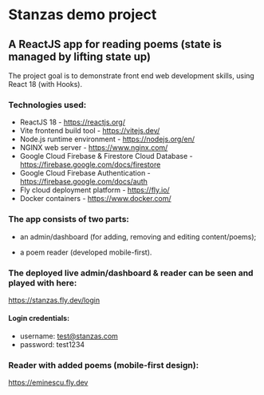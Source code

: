 # Stanzas demo project

## A ReactJS app for reading poems (state is managed by lifting state up)

The project goal is to demonstrate front end web development skills, using React 18 (with Hooks).

### Technologies used:

-  ReactJS 18 - https://reactjs.org/
-  Vite frontend build tool - https://vitejs.dev/
-  Node.js runtime environment - https://nodejs.org/en/
-  NGINX web server - https://www.nginx.com/
-  Google Cloud Firebase & Firestore Cloud Database - https://firebase.google.com/docs/firestore
-  Google Cloud Firebase Authentication - https://firebase.google.com/docs/auth
-  Fly cloud deployment platform - https://fly.io/
-  Docker containers - https://www.docker.com/

### The app consists of two parts:

-  an admin/dashboard (for adding, removing and editing content/poems);

-  a poem reader (developed mobile-first).

### The deployed live admin/dashboard & reader can be seen and played with here:

https://stanzas.fly.dev/login

#### Login credentials:

-  username: test@stanzas.com
-  password: test1234

### Reader with added poems (mobile-first design):

https://eminescu.fly.dev
